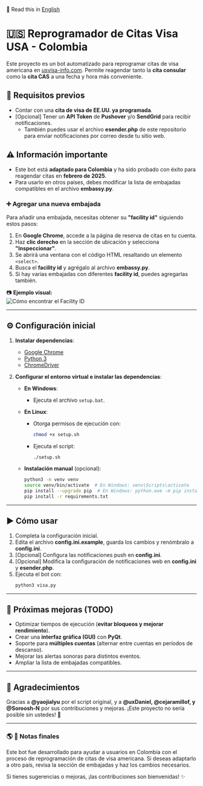 📄 Read this in [English](README_EN.md)
# 🇺🇸 Reprogramador de Citas Visa USA - Colombia  

Este proyecto es un bot automatizado para reprogramar citas de visa americana en [usvisa-info.com](https://usvisa-info.com). Permite reagendar tanto la **cita consular** como la **cita CAS** a una fecha y hora más conveniente.  

## 📌 Requisitos previos  
- Contar con una **cita de visa de EE.UU. ya programada**.  
- [Opcional] Tener un **API Token** de **Pushover** y/o **SendGrid** para recibir notificaciones.  
  - También puedes usar el archivo **esender.php** de este repositorio para enviar notificaciones por correo desde tu sitio web.  

## ⚠️ Información importante  
- Este bot está **adaptado para Colombia** y ha sido probado con éxito para reagendar citas en **febrero de 2025**.  
- Para usarlo en otros países, debes modificar la lista de embajadas compatibles en el archivo **embassy.py**.  

### ➕ Agregar una nueva embajada  
Para añadir una embajada, necesitas obtener su **"facility id"** siguiendo estos pasos:  

1. En **Google Chrome**, accede a la página de reserva de citas en tu cuenta.  
2. Haz **clic derecho** en la sección de ubicación y selecciona **"Inspeccionar"**.  
3. Se abrirá una ventana con el código HTML resaltando un elemento `<select>`.  
4. Busca el **facility id** y agrégalo al archivo **embassy.py**.  
5. Si hay varias embajadas con diferentes **facility id**, puedes agregarlas también.  

📷 **Ejemplo visual:**  
![Cómo encontrar el Facility ID](https://github.com/Soroosh-N/us_visa_scheduler/blob/main/_img.png?raw=true)  

---

## ⚙️ Configuración inicial  
1. **Instalar dependencias**:  
   - [Google Chrome](https://www.google.com/chrome/)  
   - [Python 3](https://www.python.org/downloads/)
   - [ChromeDriver](https://developer.chrome.com/docs/chromedriver/downloads?hl=es-419)

2. **Configurar el entorno virtual e instalar las dependencias**:  
   - **En Windows**:  
     - Ejecuta el archivo `setup.bat`.  
   - **En Linux**:  
     - Otorga permisos de ejecución con:  
       ```bash
       chmod +x setup.sh
       ```  
     - Ejecuta el script:  
       ```bash
       ./setup.sh
       ```  

   - **Instalación manual** (opcional):  
     ```bash
     python3 -m venv venv  
     source venv/bin/activate  # En Windows: venv\Scripts\activate  
     pip install --upgrade pip  # En Windows: python.exe -m pip install --upgrade pip
     pip install -r requirements.txt  
     ```

---

## ▶️ Cómo usar  
1. Completa la configuración inicial.  
2. Edita el archivo **config.ini.example**, guarda los cambios y renómbralo a **config.ini**.  
3. [Opcional] Configura las notificaciones push en **config.ini**.  
4. [Opcional] Modifica la configuración de notificaciones web en **config.ini** y **esender.php**.  
5. Ejecuta el bot con:  
   ```bash
   python3 visa.py
   ```

---

## 🚀 Próximas mejoras (TODO)  
- Optimizar tiempos de ejecución (**evitar bloqueos y mejorar rendimiento**).  
- Crear una **interfaz gráfica (GUI)** con **PyQt**.  
- Soporte para **múltiples cuentas** (alternar entre cuentas en períodos de descanso).  
- Mejorar las alertas sonoras para distintos eventos.  
- Ampliar la lista de embajadas compatibles.  

---

## 💙 Agradecimientos  
Gracias a **@yaojialyu** por el script original, y a **@uxDaniel, @cejaramillof, y @Soroosh-N** por sus contribuciones y mejoras. ¡Este proyecto no sería posible sin ustedes! 🚀  

---

### 🌎 **📌 Notas finales**  
Este bot fue desarrollado para ayudar a usuarios en Colombia con el proceso de reprogramación de citas de visa americana. Si deseas adaptarlo a otro país, revisa la sección de embajadas y haz los cambios necesarios.

Si tienes sugerencias o mejoras, ¡las contribuciones son bienvenidas! ✨